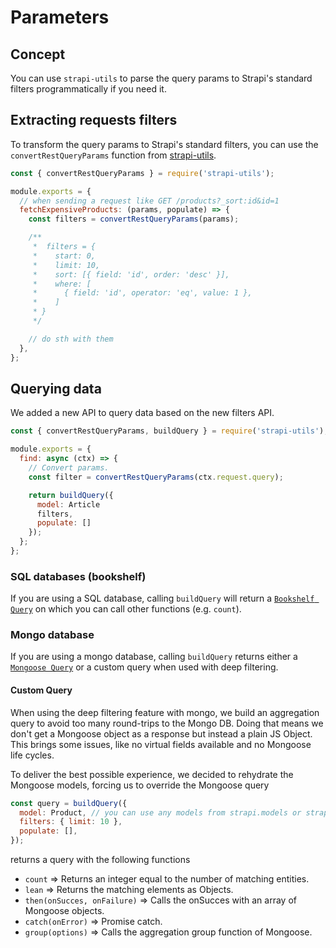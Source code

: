 # Parameters

## Concept

You can use `strapi-utils` to parse the query params to Strapi's standard filters programmatically if you need it.

## Extracting requests filters

To transform the query params to Strapi's standard filters, you can use the `convertRestQueryParams` function from [strapi-utils](../global-strapi/api-reference.md#strapiutils).

```js
const { convertRestQueryParams } = require('strapi-utils');

module.exports = {
  // when sending a request like GET /products?_sort:id&id=1
  fetchExpensiveProducts: (params, populate) => {
    const filters = convertRestQueryParams(params);

    /**
     *  filters = {
     *    start: 0,
     *    limit: 10,
     *    sort: [{ field: 'id', order: 'desc' }],
     *    where: [
     *      { field: 'id', operator: 'eq', value: 1 },
     *    ]
     * }
     */

    // do sth with them
  },
};
```

## Querying data

We added a new API to query data based on the new filters API.

```js
const { convertRestQueryParams, buildQuery } = require('strapi-utils');

module.exports = {
  find: async (ctx) => {
    // Convert params.
    const filter = convertRestQueryParams(ctx.request.query);

    return buildQuery({
      model: Article
      filters,
      populate: []
    });
  };
};
```

### SQL databases (bookshelf)

If you are using a SQL database, calling `buildQuery` will return a [`Bookshelf Query`](https://bookshelfjs.org/api.html) on which you can call other functions (e.g. `count`).

### Mongo database

If you are using a mongo database, calling `buildQuery` returns either a [`Mongoose Query`](https://mongoosejs.com/docs/api.html#Query) or a custom query when used with deep filtering.

#### Custom Query

When using the deep filtering feature with mongo, we build an aggregation query to avoid too many round-trips to the Mongo DB.
Doing that means we don't get a Mongoose object as a response but instead a plain JS Object. This brings some issues, like no virtual fields available and no Mongoose life cycles.

To deliver the best possible experience, we decided to rehydrate the Mongoose models, forcing us to override the Mongoose query

```js
const query = buildQuery({
  model: Product, // you can use any models from strapi.models or strapi.plugins[pluginName].models
  filters: { limit: 10 },
  populate: [],
});
```

returns a query with the following functions

- `count` => Returns an integer equal to the number of matching entities.
- `lean` => Returns the matching elements as Objects.
- `then(onSucces, onFailure)` => Calls the onSucces with an array of Mongoose objects.
- `catch(onError)` => Promise catch.
- `group(options)` => Calls the aggregation group function of Mongoose.
